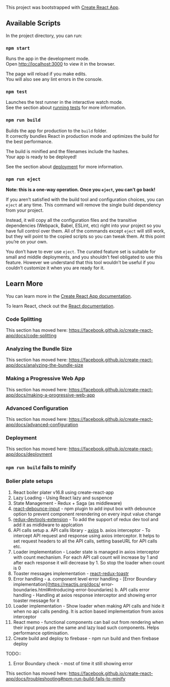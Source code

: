This project was bootstrapped with [Create React App](https://github.com/facebook/create-react-app).

## Available Scripts

In the project directory, you can run:

### `npm start`

Runs the app in the development mode.<br>
Open [http://localhost:3000](http://localhost:3000) to view it in the browser.

The page will reload if you make edits.<br>
You will also see any lint errors in the console.

### `npm test`

Launches the test runner in the interactive watch mode.<br>
See the section about [running tests](https://facebook.github.io/create-react-app/docs/running-tests) for more information.

### `npm run build`

Builds the app for production to the `build` folder.<br>
It correctly bundles React in production mode and optimizes the build for the best performance.

The build is minified and the filenames include the hashes.<br>
Your app is ready to be deployed!

See the section about [deployment](https://facebook.github.io/create-react-app/docs/deployment) for more information.

### `npm run eject`

**Note: this is a one-way operation. Once you `eject`, you can’t go back!**

If you aren’t satisfied with the build tool and configuration choices, you can `eject` at any time. This command will remove the single build dependency from your project.

Instead, it will copy all the configuration files and the transitive dependencies (Webpack, Babel, ESLint, etc) right into your project so you have full control over them. All of the commands except `eject` will still work, but they will point to the copied scripts so you can tweak them. At this point you’re on your own.

You don’t have to ever use `eject`. The curated feature set is suitable for small and middle deployments, and you shouldn’t feel obligated to use this feature. However we understand that this tool wouldn’t be useful if you couldn’t customize it when you are ready for it.

## Learn More

You can learn more in the [Create React App documentation](https://facebook.github.io/create-react-app/docs/getting-started).

To learn React, check out the [React documentation](https://reactjs.org/).

### Code Splitting

This section has moved here: https://facebook.github.io/create-react-app/docs/code-splitting

### Analyzing the Bundle Size

This section has moved here: https://facebook.github.io/create-react-app/docs/analyzing-the-bundle-size

### Making a Progressive Web App

This section has moved here: https://facebook.github.io/create-react-app/docs/making-a-progressive-web-app

### Advanced Configuration

This section has moved here: https://facebook.github.io/create-react-app/docs/advanced-configuration

### Deployment

This section has moved here: https://facebook.github.io/create-react-app/docs/deployment

### `npm run build` fails to minify

### Bolier plate setups

1. React boiler plater v16.8 using create-react-app
2. Lazy Loading - Using React lazy and suspence
3. State Management - Redux + Saga (as middleware)
4. [react-debounce-input](https://www.npmjs.com/package/react-debounce-input) - npm plugin to add input box with debounce option to prevent component rerendering on every input value change
5. [redux-devtools-extension](https://github.com/zalmoxisus/redux-devtools-extension) - To add the support of redux dev tool and add it as midldware to applcation
6. API calls setup
    a. API calls library - [axios](https://github.com/axios/axios) 
    b. axios interceptor - To intercept API request and response using axios interceptor. It helps to set                            request headers to all the API calls, setting baseURL for API calls etc.
7. Loader implementation - Loader state is managed in axios interceptor with count mechanism. For each API                               call count will increase by 1 and after each response it will decrease by 1. So                               stop the loader when count is 0
8. Toaster messages implementation - [react-redux-toastr](https://www.npmjs.com/package/react-redux-toastr)
9. Error handling - 
    a. component level error handling - [Error Boundary implementation](https://reactjs.org/docs/            error-boundaries.html#introducing-error-boundaries) 
    b. API calls error handling - Handling at axios response interceptor and showing error toaster message for it
10. Loader implementation - Show loader when making API calls and hide it when no api calls pending. It is   action based implementation from axios interceptor
11. React memo - functional components can bail out from rendering when their input props are the same and lazy load such components. Helps performance optimisation. 
12. Create build and deploy to firebase - npm run build and then firebase deploy

TODO::

1. Error Boundary check - most of time it still showing error

This section has moved here: https://facebook.github.io/create-react-app/docs/troubleshooting#npm-run-build-fails-to-minify

